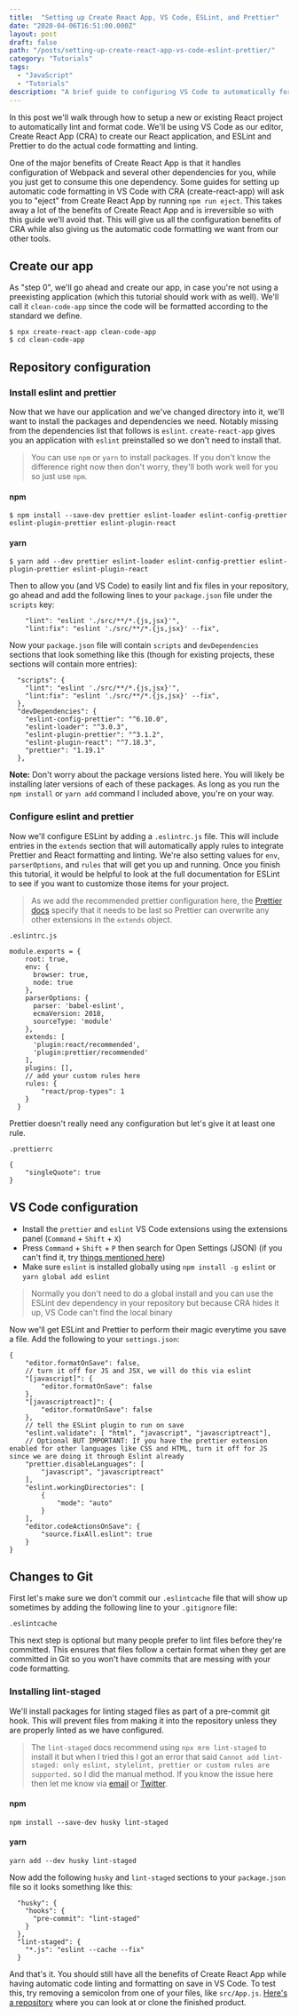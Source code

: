 ```yaml
---
title:  "Setting up Create React App, VS Code, ESLint, and Prettier"
date: "2020-04-06T16:51:00.000Z"
layout: post
draft: false
path: "/posts/setting-up-create-react-app-vs-code-eslint-prettier/"
category: "Tutorials"
tags:
  - "JavaScript"
  - "Tutorials"
description: "A brief guide to configuring VS Code to automatically format code in your CRA app using ESLint and Prettier"
---
```


In this post we'll walk through how to setup a new or existing React project to automatically lint and format code. We'll be using VS Code as our editor, Create React App (CRA) to create our React application, and ESLint and Prettier to do the actual code formatting and linting.

One of the major benefits of Create React App is that it handles configuration of Webpack and several other dependencies for you, while you just get to consume this one dependency. Some guides for setting up automatic code formatting in VS Code with CRA (create-react-app) will ask you to "eject" from Create React App by running `npm run eject`. This takes away a lot of the benefits of Create React App and is irreversible so with this guide we'll avoid that. This will give us all the configuration benefits of CRA while also giving us the automatic code formatting we want from our other tools.

## Create our app

As "step 0", we'll go ahead and create our app, in case you're not using a preexisting application (which this tutorial should work with as well). We'll call it `clean-code-app` since the code will be formatted according to the standard we define.

```
$ npx create-react-app clean-code-app
$ cd clean-code-app
```

## Repository configuration

### Install eslint and prettier

Now that we have our application and we've changed directory into it, we'll want to install the packages and dependencies we need. Notably missing from the dependencies list that follows is `eslint`. `create-react-app` gives you an application with `eslint` preinstalled so we don't need to install that.

> You can use `npm` or `yarn` to install packages. If you don't know the difference right now then don't worry, they'll both work well for you so just use `npm`.

#### npm
```
$ npm install --save-dev prettier eslint-loader eslint-config-prettier eslint-plugin-prettier eslint-plugin-react
```
#### yarn
```
$ yarn add --dev prettier eslint-loader eslint-config-prettier eslint-plugin-prettier eslint-plugin-react
```

Then to allow you (and VS Code) to easily lint and fix files in your repository, go ahead and add the following lines to your `package.json` file under the `scripts` key:

```
    "lint": "eslint './src/**/*.{js,jsx}'",
    "lint:fix": "eslint './src/**/*.{js,jsx}' --fix",
```

Now your `package.json` file will contain `scripts` and `devDependencies` sections that look something like this (though for existing projects, these sections will contain more entries):

```
  "scripts": {
    "lint": "eslint './src/**/*.{js,jsx}'",
    "lint:fix": "eslint './src/**/*.{js,jsx}' --fix",
  },
  "devDependencies": {
    "eslint-config-prettier": "^6.10.0",
    "eslint-loader": "^3.0.3",
    "eslint-plugin-prettier": "^3.1.2",
    "eslint-plugin-react": "^7.18.3",
    "prettier": "1.19.1"
  },
```

**Note:** Don't worry about the package versions listed here. You will likely be installing later versions of each of these packages. As long as you run the `npm install` or `yarn add` command I included above, you're on your way.

### Configure eslint and prettier

Now we'll configure ESLint by adding a `.eslintrc.js` file. This will include entries in the `extends` section that will automatically apply rules to integrate Prettier and React formatting and linting. We're also setting values for `env`, `parserOptions`, and `rules` that will get you up and running. Once you finish this tutorial, it would be helpful to look at the full documentation for ESLint to see if you want to customize those items for your project.

> As we add the recommended prettier configuration here, the [Prettier docs](https://prettier.io/docs/en/integrating-with-linters.html#eslint) specify that it needs to be last so Prettier can overwrite any other extensions in the `extends` object.

`.eslintrc.js`

```
module.exports = {
    root: true,
    env: {
      browser: true,
      node: true
    },
    parserOptions: {
      parser: 'babel-eslint',
      ecmaVersion: 2018,
      sourceType: 'module'
    },
    extends: [
      'plugin:react/recommended',
      'plugin:prettier/recommended'
    ],
    plugins: [],
    // add your custom rules here
    rules: {
        "react/prop-types": 1
    }
  }
```

Prettier doesn't really need any configuration but let's give it at least one rule.

`.prettierrc`
```
{
    "singleQuote": true
}
```

## VS Code configuration

- Install the `prettier` and `eslint` VS Code extensions using the extensions panel (`Command` + `Shift` + `X`)
- Press `Command` + `Shift` + `P` then search for Open Settings (JSON) (if you can't find it, try [things mentioned here](https://stackoverflow.com/questions/54785520/vs-code-how-to-open-json-settings-with-defaults))
- Make sure `eslint` is installed globally using `npm install -g eslint` or `yarn global add eslint`

> Normally you don't need to do a global install and you can use the ESLint dev dependency in your repository but because CRA hides it up, VS Code can't find the local binary

Now we'll get ESLint and Prettier to perform their magic everytime you save a file. Add the following to your `settings.json`:

```
{
    "editor.formatOnSave": false,
    // turn it off for JS and JSX, we will do this via eslint
    "[javascript]": {
        "editor.formatOnSave": false
    },
    "[javascriptreact]": {
        "editor.formatOnSave": false
    },
    // tell the ESLint plugin to run on save
    "eslint.validate": [ "html", "javascript", "javascriptreact"],
    // Optional BUT IMPORTANT: If you have the prettier extension enabled for other languages like CSS and HTML, turn it off for JS since we are doing it through Eslint already
    "prettier.disableLanguages": [
        "javascript", "javascriptreact"
    ],
    "eslint.workingDirectories": [
        {
            "mode": "auto"
        }
    ],
    "editor.codeActionsOnSave": {
        "source.fixAll.eslint": true
    }
}
```

## Changes to Git

First let's make sure we don't commit our `.eslintcache` file that will show up sometimes by adding the following line to your `.gitignore` file:
```
.eslintcache
```

This next step is optional but many people prefer to lint files before they're committed. This ensures that files follow a certain format when they get are committed in Git so you won't have commits that are messing with your code formatting.

### Installing lint-staged

We'll install packages for linting staged files as part of a pre-commit git hook. This will prevent files from making it into the repository unless they are properly linted as we have configured.

> The `lint-staged` docs recommend using `npx mrm lint-staged` to install it but when I tried this I got an error that said `Cannot add lint-staged: only eslint, stylelint, prettier or custom rules are supported.` so I did the manual method. If you know the issue here then let me know via [email](mailto:readwriteexercise@gmail.com) or [Twitter](https://twitter.com/readwriteexrcis).

#### npm
```
npm install --save-dev husky lint-staged
```

#### yarn
```
yarn add --dev husky lint-staged
```

Now add the following `husky` and `lint-staged` sections to your `package.json` file so it looks something like this:
```
  "husky": {
    "hooks": {
      "pre-commit": "lint-staged"
    }
  },
  "lint-staged": {
    "*.js": "eslint --cache --fix"
  }
```

And that's it. You should still have all the benefits of Create React App while having automatic code linting and formatting on save in VS Code. To test this, try removing a semicolon from one of your files, like `src/App.js`. [Here's a repository](https://github.com/bradydowling/eslint-prettier-create-react-app) where you can look at or clone the finished product.